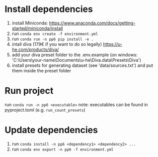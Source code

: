 # Install dependencies
1. install Miniconda: https://www.anaconda.com/docs/getting-started/miniconda/install
2. run `conda env create -f environment.yml`
3. run `conda run -n pp6 pip install -e .`
4. intall diva (179€ if you want to do so legally) https://u-he.com/products/diva/
5. add your diva preset folder to the .env.example (on windows: 'C:\Users\your-name\Documents\u-he\Diva.data\Presets\Diva')
6. install presets for generating dataset (see 'data/sources.txt') and put them inside the preset folder

# Run project
run `conda run -n pp6 <executable>`
note: executables can be found in pyproject.toml (e.g. `run_count_presets`)

# Update dependencies
1. run `conda install -n pp6 <dependency1> <dependency2> ...`
2. run `conda env export -n pp6 -f environment.yml`